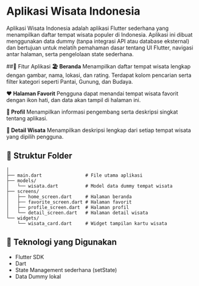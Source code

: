 # Aplikasi Wisata Indonesia

Aplikasi Wisata Indonesia adalah aplikasi Flutter sederhana yang menampilkan daftar tempat wisata populer di Indonesia.
Aplikasi ini dibuat menggunakan data dummy (tanpa integrasi API atau database eksternal) dan bertujuan untuk melatih pemahaman dasar tentang UI Flutter, navigasi antar halaman, serta pengelolaan state sederhana.

##📱 Fitur Aplikasi
**🏖️ Beranda**
Menampilkan daftar tempat wisata lengkap dengan gambar, nama, lokasi, dan rating.
Terdapat kolom pencarian serta filter kategori seperti Pantai, Gunung, dan Budaya.

**❤️ Halaman Favorit**
Pengguna dapat menandai tempat wisata favorit dengan ikon hati, dan data akan tampil di halaman ini.

**👤 Profil**
Menampilkan informasi pengembang serta deskripsi singkat tentang aplikasi.

**📄 Detail Wisata**
Menampilkan deskripsi lengkap dari setiap tempat wisata yang dipilih pengguna.


## 🧱 Struktur Folder
```lib/
│
├── main.dart                # File utama aplikasi
├── models/
│   └── wisata.dart          # Model data dummy tempat wisata
├── screens/
│   ├── home_screen.dart     # Halaman beranda
│   ├── favorite_screen.dart # Halaman favorit
│   ├── profile_screen.dart  # Halaman profil
│   └── detail_screen.dart   # Halaman detail wisata
└── widgets/
    └── wisata_card.dart     # Widget tampilan kartu wisata
```

## 🧩 Teknologi yang Digunakan

- Flutter SDK
- Dart
- State Management sederhana (setState)
- Data Dummy lokal
